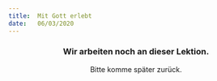 ```yaml
---
title:  Mit Gott erlebt
date:   06/03/2020
---
```


### <center>Wir arbeiten noch an dieser Lektion.</center>
<center>Bitte komme später zurück.</center>